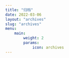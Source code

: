 ```yaml
---
title: "归档"
date: 2022-03-06
layout: "archives"
slug: "archives"
menu:
    main:
        weight: 2
        params: 
            icon: archives
---
```


